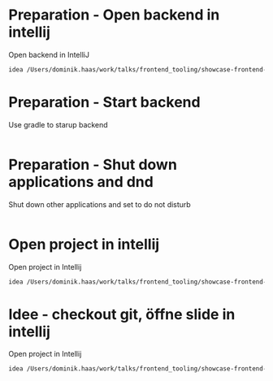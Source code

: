 # Preparation - Open backend in intellij
Open backend in IntelliJ
```bash | exec
idea /Users/dominik.haas/work/talks/frontend_tooling/showcase-frontend-tooling
```

# Preparation - Start backend
Use gradle to starup backend
```bash | only-display

```


# Preparation - Shut down applications and dnd
Shut down other applications and set to do not disturb
```bash | only-display

```

# Open project in intellij
Open project in Intellij
```bash | exec
idea /Users/dominik.haas/work/talks/frontend_tooling/showcase-frontend-tooling
```




# Idee - checkout git, öffne slide in intellij 
Open project in Intellij
```bash | exec
idea /Users/dominik.haas/work/talks/frontend_tooling/showcase-frontend-tooling
```